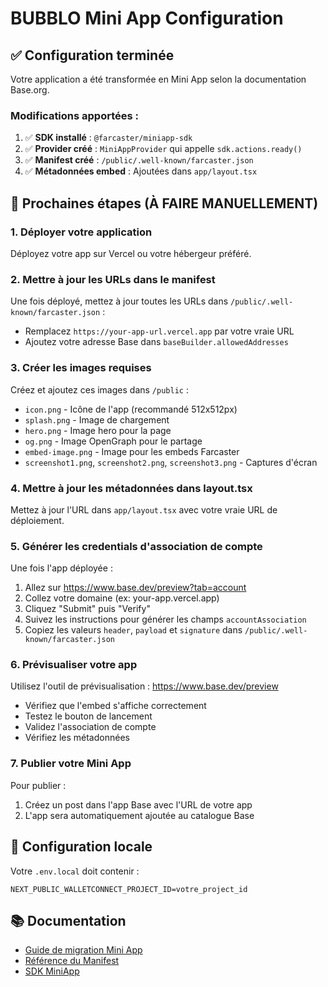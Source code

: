 # BUBBLO Mini App Configuration

## ✅ Configuration terminée

Votre application a été transformée en Mini App selon la documentation Base.org.

### Modifications apportées :

1. ✅ **SDK installé** : `@farcaster/miniapp-sdk`
2. ✅ **Provider créé** : `MiniAppProvider` qui appelle `sdk.actions.ready()`
3. ✅ **Manifest créé** : `/public/.well-known/farcaster.json`
4. ✅ **Métadonnées embed** : Ajoutées dans `app/layout.tsx`

## 📝 Prochaines étapes (À FAIRE MANUELLEMENT)

### 1. Déployer votre application
Déployez votre app sur Vercel ou votre hébergeur préféré.

### 2. Mettre à jour les URLs dans le manifest
Une fois déployé, mettez à jour toutes les URLs dans `/public/.well-known/farcaster.json` :
- Remplacez `https://your-app-url.vercel.app` par votre vraie URL
- Ajoutez votre adresse Base dans `baseBuilder.allowedAddresses`

### 3. Créer les images requises
Créez et ajoutez ces images dans `/public` :
- `icon.png` - Icône de l'app (recommandé 512x512px)
- `splash.png` - Image de chargement
- `hero.png` - Image hero pour la page
- `og.png` - Image OpenGraph pour le partage
- `embed-image.png` - Image pour les embeds Farcaster
- `screenshot1.png`, `screenshot2.png`, `screenshot3.png` - Captures d'écran

### 4. Mettre à jour les métadonnées dans layout.tsx
Mettez à jour l'URL dans `app/layout.tsx` avec votre vraie URL de déploiement.

### 5. Générer les credentials d'association de compte
Une fois l'app déployée :
1. Allez sur https://www.base.dev/preview?tab=account
2. Collez votre domaine (ex: your-app.vercel.app)
3. Cliquez "Submit" puis "Verify"
4. Suivez les instructions pour générer les champs `accountAssociation`
5. Copiez les valeurs `header`, `payload` et `signature` dans `/public/.well-known/farcaster.json`

### 6. Prévisualiser votre app
Utilisez l'outil de prévisualisation : https://www.base.dev/preview
- Vérifiez que l'embed s'affiche correctement
- Testez le bouton de lancement
- Validez l'association de compte
- Vérifiez les métadonnées

### 7. Publier votre Mini App
Pour publier :
1. Créez un post dans l'app Base avec l'URL de votre app
2. L'app sera automatiquement ajoutée au catalogue Base

## 🔧 Configuration locale

Votre `.env.local` doit contenir :
```
NEXT_PUBLIC_WALLETCONNECT_PROJECT_ID=votre_project_id
```

## 📚 Documentation
- [Guide de migration Mini App](https://docs.base.org/mini-apps/quickstart/migrate-existing-apps)
- [Référence du Manifest](https://docs.base.org/mini-apps/features/manifest)
- [SDK MiniApp](https://docs.base.org/mini-apps/sdk/overview)
